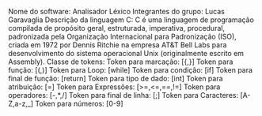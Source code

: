 Nome do software: Analisador Léxico
Integrantes do grupo: Lucas Garavaglia
Descrição da linguagem C:
C é uma linguagem de programação compilada de propósito geral, estruturada,
imperativa, procedural, padronizada pela Organização Internacional para
Padronização (ISO), criada em 1972 por Dennis Ritchie na empresa AT&T Bell
Labs para desenvolvimento do sistema operacional Unix (originalmente escrito
em Assembly).
Classe de tokens:
Token para marcação: [{,}]
Token para função: [(,)]
Token para Loop: [while]
Token para condição: [if]
Token para final de função: [return]
Token para tipo de dado: [int]
Token para atribuição: [=]
Token para Expressões: [>=,<=,==,!=]
Token para operadores: [-,*,/]
Token para final de linha: [;]
Token para Caracteres: [A-Z,a-z,_]
Token para números: [0-9]
